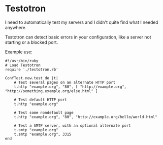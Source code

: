 Testotron
=========

I need to automatically test my servers and I didn't quite find what I needed
anywhere.

Testotron can detect basic errors in your configuration, like a server not starting
or a blocked port.

Example use:

	#!/usr/bin/ruby
	# Load Testotron
	require './testotron.rb'

	ConfTest.new.test do |t|
		# Test several pages on an alternate HTTP port
		t.http "example.org", "80", [ "http://example.org", "http://something.example.org/else.html" ]

		# Test default HTTP port
		t.http "example.org"

		# Test some nondefault page
		t.http "example.org", "80", "http://example.org/hello/world.html"

		# Test a SMTP server, with an optional alternate port
		t.smtp "example.org"
		t.smtp "example.org", 3315
	end


